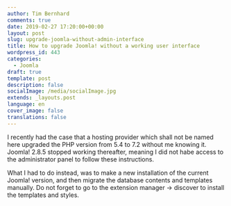 ```yaml
---
author: Tim Bernhard
comments: true
date: 2019-02-27 17:20:00+00:00
layout: post
slug: upgrade-joomla-without-admin-interface
title: How to upgrade Joomla! without a working user interface
wordpress_id: 443
categories:
  - Joomla
draft: true
template: post
description: false
socialImage: /media/socialImage.jpg
extends: _layouts.post
language: en
cover_image: false
translations: false
---
```


I recently had the case that a hosting provider which shall not be named here upgraded the PHP version from 5.4 to 7.2 without me knowing it.
Joomla! 2.8.5 stopped working thereafter, meaning I did not habe access to the administrator panel to follow these instructions. 

What I had to do instead, was to make a new installation of the current Joomla! version, and then migrate the database contents and templates manually.
Do not forget to go to the extension manager -> discover to install the templates and styles.
